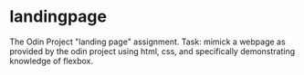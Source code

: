 # landingpage
The Odin Project "landing page" assignment.
Task: mimick a webpage as provided by the odin project using html, css, and specifically demonstrating knowledge of flexbox.


